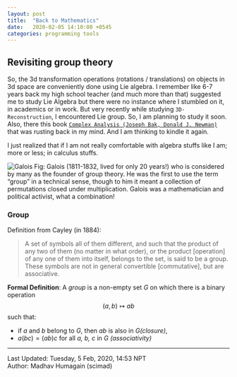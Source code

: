 ```yaml
---
layout: post
title:  "Back to Mathematics"
date:   2020-02-05 14:10:00 +0545
categories: programming tools 
---
```

<script type="text/javascript" async
  src="https://cdnjs.cloudflare.com/ajax/libs/mathjax/2.7.5/MathJax.js?config=TeX-MML-AM_CHTML">
</script>

<script type="text/x-mathjax-config">
    MathJax.Hub.Config({
        TeX: { equationNumbers: { autoNumber: "AMS" } },
        displayAlign: "center",
        tex2jax: {
            inlineMath: [ ['$','$'], ["\\(","\\)"] ],
            processEscapes: true
        }
    });
</script>

## Revisiting group theory
So, the 3d transformation operations (rotations / translations) on objects in 3d space are conveniently done using Lie algebra. I remember like 6-7 years back my high school teacher (and much more than that) suggested me to study Lie Algebra but there were no instance where I stumbled on it, in academics or in work. But very recently while studying `3D-Reconstruction`, I encountered Lie group. So, I am planning to study it soon. Also, there this book [`Complex Analysis (Joseph Bak, Donald J. Newman)`](https://www.academia.edu/35970464/Joseph_Bak_Donald_J._Newman_-_Complex_Analysis.pdf) that was rusting back in my mind. And I am thinking to kindle it again.

I just realized that if I am not really comfortable with algebra stuffs like I am; more or less; in calculus stuffs.

![Galois](https://upload.wikimedia.org/wikipedia/commons/5/53/Evariste_galois.jpg)
Fig: Galois (1811-1832, lived for only 20 years!) who is considered by many as the founder of group theory. He was the first to use the term “group” in a technical sense, though to him it meant a collection of permutations closed under multiplication. Galois was a mathematician and political activist, what a combination!


### Group

Definition from Cayley (in 1884):

> A set of symbols all of them different, and such that the product of any two of them (no matter in what order), or the product [operation] of any one of them into itself, belongs to the set, is said to be a group. These symbols are not in general convertible [commutative], but are associative.

**Formal Definition**: A *group* is a non-empty set *G* on which there is a binary operation $$(a,b) \mapsto ab$$ such that:
* if *a* and *b* belong to *G*, then *ab* is also in *G(closure)*,
* $a(bc) = (ab)c$ for all *a, b, c* in *G (associativity)*

----------
Last Updated: Tuesday, 5 Feb, 2020, 14:53 NPT  
Author: Madhav Humagain (scimad)


